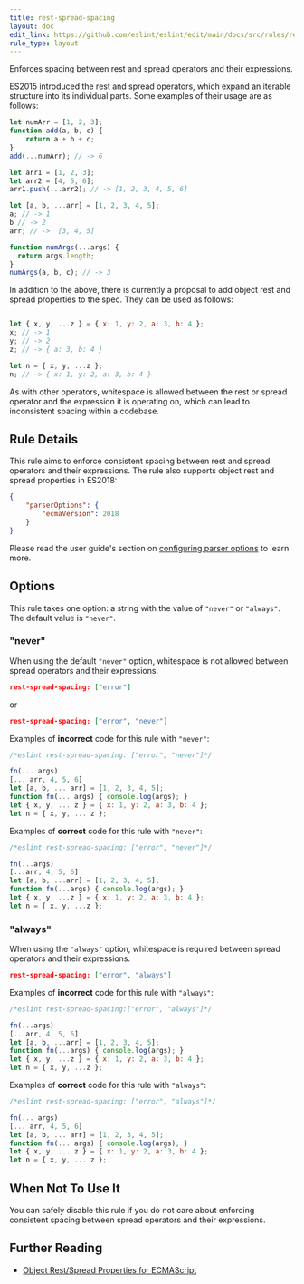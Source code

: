 ```yaml
---
title: rest-spread-spacing
layout: doc
edit_link: https://github.com/eslint/eslint/edit/main/docs/src/rules/rest-spread-spacing.md
rule_type: layout
---
```


<!--FIXABLE-->

Enforces spacing between rest and spread operators and their expressions.

ES2015 introduced the rest and spread operators, which expand an iterable structure into its individual parts. Some examples of their usage are as follows:

```js
let numArr = [1, 2, 3];
function add(a, b, c) {
    return a + b + c;
}
add(...numArr); // -> 6

let arr1 = [1, 2, 3];
let arr2 = [4, 5, 6];
arr1.push(...arr2); // -> [1, 2, 3, 4, 5, 6]

let [a, b, ...arr] = [1, 2, 3, 4, 5];
a; // -> 1
b // -> 2
arr; // ->  [3, 4, 5]

function numArgs(...args) {
  return args.length;
}
numArgs(a, b, c); // -> 3
```

In addition to the above, there is currently a proposal to add object rest and spread properties to the spec. They can be used as follows:

```js

let { x, y, ...z } = { x: 1, y: 2, a: 3, b: 4 };
x; // -> 1
y; // -> 2
z; // -> { a: 3, b: 4 }

let n = { x, y, ...z };
n; // -> { x: 1, y: 2, a: 3, b: 4 }
```

As with other operators, whitespace is allowed between the rest or spread operator and the expression it is operating on, which can lead to inconsistent spacing within a codebase.

## Rule Details

This rule aims to enforce consistent spacing between rest and spread operators and their expressions. The rule also supports object rest and spread properties in ES2018:

```json
{
    "parserOptions": {
        "ecmaVersion": 2018
    }
}
```

Please read the user guide's section on [configuring parser options](/docs/user-guide/configuring#specifying-parser-options) to learn more.

## Options

This rule takes one option: a string with the value of `"never"` or `"always"`. The default value is `"never"`.

### "never"

When using the default `"never"` option, whitespace is not allowed between spread operators and their expressions.

```json
rest-spread-spacing: ["error"]
```

or

```json
rest-spread-spacing: ["error", "never"]
```

Examples of **incorrect** code for this rule with `"never"`:

```js
/*eslint rest-spread-spacing: ["error", "never"]*/

fn(... args)
[... arr, 4, 5, 6]
let [a, b, ... arr] = [1, 2, 3, 4, 5];
function fn(... args) { console.log(args); }
let { x, y, ... z } = { x: 1, y: 2, a: 3, b: 4 };
let n = { x, y, ... z };
```

Examples of **correct** code for this rule with `"never"`:

```js
/*eslint rest-spread-spacing: ["error", "never"]*/

fn(...args)
[...arr, 4, 5, 6]
let [a, b, ...arr] = [1, 2, 3, 4, 5];
function fn(...args) { console.log(args); }
let { x, y, ...z } = { x: 1, y: 2, a: 3, b: 4 };
let n = { x, y, ...z };
```

### "always"

When using the `"always"` option, whitespace is required between spread operators and their expressions.

```json
rest-spread-spacing: ["error", "always"]
```

Examples of **incorrect** code for this rule with `"always"`:

```js
/*eslint rest-spread-spacing:["error", "always"]*/

fn(...args)
[...arr, 4, 5, 6]
let [a, b, ...arr] = [1, 2, 3, 4, 5];
function fn(...args) { console.log(args); }
let { x, y, ...z } = { x: 1, y: 2, a: 3, b: 4 };
let n = { x, y, ...z };
```

Examples of **correct** code for this rule with `"always"`:

```js
/*eslint rest-spread-spacing: ["error", "always"]*/

fn(... args)
[... arr, 4, 5, 6]
let [a, b, ... arr] = [1, 2, 3, 4, 5];
function fn(... args) { console.log(args); }
let { x, y, ... z } = { x: 1, y: 2, a: 3, b: 4 };
let n = { x, y, ... z };
```

## When Not To Use It

You can safely disable this rule if you do not care about enforcing consistent spacing between spread operators and their expressions.

## Further Reading

* [Object Rest/Spread Properties for ECMAScript](https://github.com/tc39/proposal-object-rest-spread)
